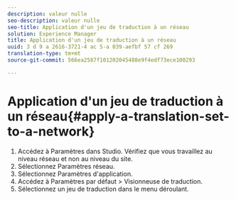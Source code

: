 ```yaml
---
description: valeur nulle
seo-description: valeur nulle
seo-title: Application d'un jeu de traduction à un réseau
solution: Experience Manager
title: Application d'un jeu de traduction à un réseau
uuid: 3 d 9 a 2616-3721-4 ac 5-a 039-aefbf 57 cf 269
translation-type: tm+mt
source-git-commit: 566ea2587f101202045488e9f4edf73ece100293

---
```



# Application d'un jeu de traduction à un réseau{#apply-a-translation-set-to-a-network}

1. Accédez à Paramètres dans Studio. Vérifiez que vous travaillez au niveau réseau et non au niveau du site.
1. Sélectionnez Paramètres réseau.
1. Sélectionnez Paramètres d'application.
1. Accédez à Paramètres par défaut > Visionneuse de traduction.
1. Sélectionnez un jeu de traduction dans le menu déroulant.

